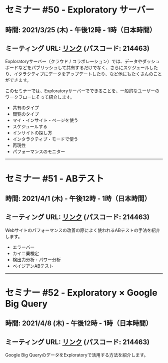 # セミナー #50 - Exploratory サーバー

## 時間: 2021/3/25 (木) - 午後12時 - 1時（日本時間）
## ミーティング URL: [リンク](https://us02web.zoom.us/j/331585134?pwd=VGVyeXBRWjFMT2hESFdhSU45Z2d0dz09) (パスコード: 214463)

Exploratoryサーバー（クラウド / コラボレーション）では、データやダッシュボードなどをパブリッシュして共有するだけでなく、さらにスケジュールしたり、イタラクティブにデータをアップデートしたり、など他にもたくさんのことができます。

このセミナーでは、Exploratoryサーバーでできることを、一般的なユーザーのワークフローにそって紹介します。

- 共有のタイプ
- 閲覧のタイプ
- マイ・インサイト・ページを使う
- スケジュールする
- インサイトの探し方
- インタラクティブ・モードで使う
- 再現性
- パフォーマンスのモニター

---

# セミナー #51 - ABテスト

## 時間: 2021/4/1 (木) - 午後12時 - 1時（日本時間）
## ミーティング URL: [リンク](https://us02web.zoom.us/j/331585134?pwd=VGVyeXBRWjFMT2hESFdhSU45Z2d0dz09) (パスコード: 214463)

Webサイトのパフォーマンスの改善の際によく使われるABテストの手法を紹介します。

- エラーバー
- カイ二乗検定
- 検出力分析・パワー分析
- ベイジアンABテスト

---

# セミナー #52 - Exploratory × Google Big Query

## 時間: 2021/4/8 (木) - 午後12時 - 1時（日本時間）
## ミーティング URL: [リンク](https://us02web.zoom.us/j/331585134?pwd=VGVyeXBRWjFMT2hESFdhSU45Z2d0dz09) (パスコード: 214463)

Google Big QueryのデータをExploratoryで活用する方法を紹介します。
